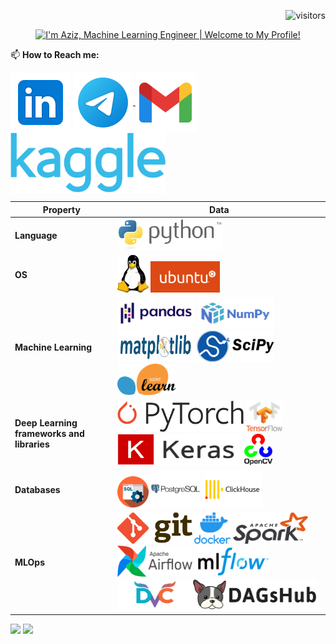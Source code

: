 <!--![](https://github.com/AzizMGV/AzizMGV/blob/main/Images/stackGitHub.png)-->
<p align="right">
<img src="https://visitor-badge.laobi.icu/badge?page_id=AzizMGV.AzizMGV" alt="visitors"/>
</p>

<div align="center">
    <a href="https://git.io/typing-svg"><img src="https://readme-typing-svg.herokuapp.com?font=Roboto+Slab&color=%237E3ACE&size=30&center=true&vCenter=true&width=450&lines=Hi+there!+👋+I'm+Aziz;Machine+Learning+Engineer;Welcome+to+My+Profile!;" alt="I'm Aziz, Machine Learning Engineer | Welcome to My Profile!"></a>
</div>

📫 <b> How to Reach me:</b>

<p align="left">
<a href="https://www.linkedin.com/in/azizml/" target="blank"><img align="center" src="https://github.com/AzizMGV/AzizMGV/blob/main/Images/Linkedin.png" alt="Linkedin" height="96" width="96" /></a>
<a href="https://t.me/azizsugd" target="blank"> <img align="center" src="https://github.com/AzizMGV/AzizMGV/blob/main/Images/Telegram.png" alt="Telegram" height="96" width="96"  /> </a>
<a href="mailto:mceladio@gmail.com" target="blank"><img align="center" src="https://github.com/AzizMGV/AzizMGV/blob/main/Images/Gmail.png" alt="Gmail" height="96" width="96" /></a>
<a href="https://www.kaggle.com/azizdzhon" target="blank"> <img align="center" src="https://github.com/AzizMGV/AzizMGV/blob/main/Images/Kaggle_logo.png" alt="Kaggle" height="96" width="248"  /> </a>
</p>



Property | Data
--- | --- 
**Language**  | <img src="https://github.com/AzizMGV/AzizMGV/blob/main/Images/Python_logo.svg.png" alt="Python" height="50" width="168"> 
**OS**  |  <img src="https://github.com/AzizMGV/AzizMGV/blob/main/Images/Linux.svg.png" alt="Linux" height="60" width="50">  <img src="https://github.com/AzizMGV/AzizMGV/blob/main/Images/Ubuntu_logo.png" alt="Ubuntu" height="50" width="111"> 
**Machine Learning**  | <img src="https://github.com/AzizMGV/AzizMGV/blob/main/Images/Pandas_logo.svg.png" alt="Pandas_logo" height="50" width="124"> <img src="https://github.com/AzizMGV/AzizMGV/blob/main/Images/NumPy_logo.svg.png" alt="NumPy_logo" height="50" width="124"> <img src="https://github.com/AzizMGV/AzizMGV/blob/main/Images/Matplotlib.svg" alt="Matplotlib" height="50" width="124"> <img src="https://github.com/AzizMGV/AzizMGV/blob/main/Images/scipy.png" alt="Scipy" height="50" width="124"> <img src="https://github.com/AzizMGV/AzizMGV/blob/main/Images/Scikit_learn_logo.svg.png" alt="Scikit_learn_logo" height="50" width="93"> 
**Deep Learning frameworks and libraries**  | <img src="https://github.com/AzizMGV/AzizMGV/blob/main/Images/Pytorch_logo.png" alt="Pytorch_logo" height="50" width="202">  <img src="https://github.com/AzizMGV/AzizMGV/blob/main/Images/TensorFlowLogo.svg.png" alt="TensorFlowLogo" height="50" width="60">  <img src="https://github.com/AzizMGV/AzizMGV/blob/main/Images/Keras.png" alt="Keras" height="50" width="200">  <img src="https://github.com/AzizMGV/AzizMGV/blob/main/Images/OpenCVLogo.png" alt="OpenCVLogo" height="50" width="45">
**Databases**  | <img src="https://github.com/AzizMGV/AzizMGV/blob/main/Images/SQL.png" alt="SQL" height="50" width="50"> <img src="https://github.com/AzizMGV/AzizMGV/blob/main/Images/PostgreSQL-Logo.png" alt="PostgreSQL" height="60" width="80"> <img src="https://github.com/AzizMGV/AzizMGV/blob/main/Images/ClickHouse.png" alt="ClickHouse" height="60" width="94"> 
**MLOps** | <img src="https://github.com/AzizMGV/AzizMGV/blob/main/Images/Git-Logo.png" alt="Git" height="50" width="120">  <img src="https://github.com/AzizMGV/AzizMGV/blob/main/Images/Docker.png" alt="Docker" height="50" width="58"> <img src="https://github.com/AzizMGV/AzizMGV/blob/main/Images/Apache_Spark_logo.svg.png" alt="Spark" height="50" width="120"> <img src="https://github.com/AzizMGV/AzizMGV/blob/main/Images/AirflowLogo.png" alt="Airflow" height="50" width="120"> <img src="https://github.com/AzizMGV/AzizMGV/blob/main/Images/mlflow.png" alt="MLFlow" height="50" width="120"><img src="https://github.com/AzizMGV/AzizMGV/blob/main/Images/dvc.png" alt="DVC" height="50" width="120"><img src="https://github.com/AzizMGV/AzizMGV/blob/main/Images/dagshub.png" alt="Dagshub" height="50" width="200">



![](https://road-to-kaggle-grandmaster.vercel.app/api/badges/azizdzhon/competitions)
![](https://road-to-kaggle-grandmaster.vercel.app/api/badges/azizdzhon/discussion)


